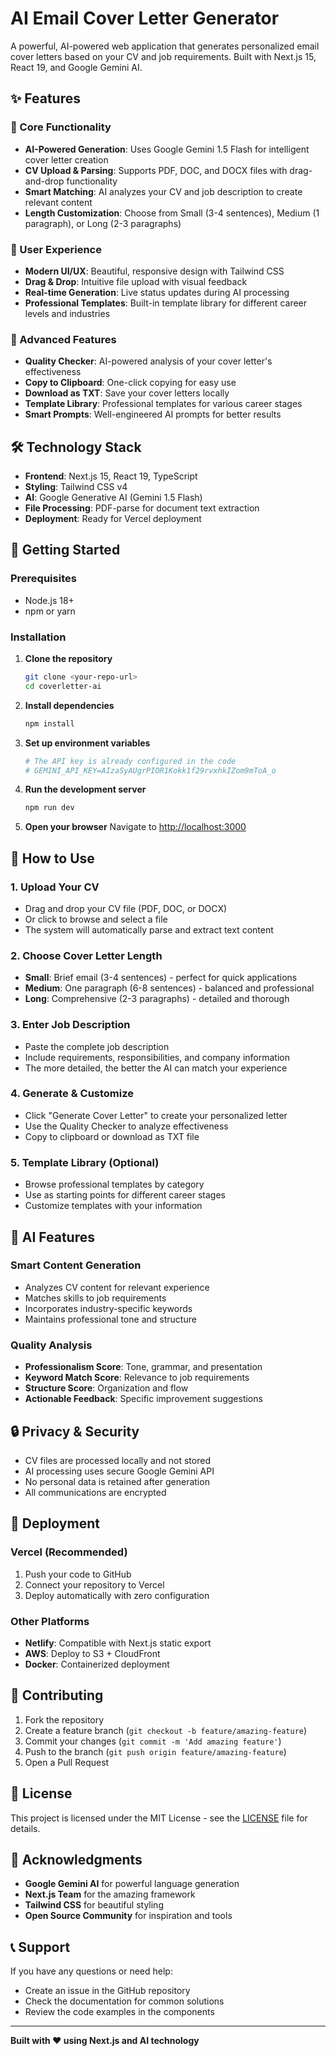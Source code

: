 # AI Email Cover Letter Generator

A powerful, AI-powered web application that generates personalized email cover letters based on your CV and job requirements. Built with Next.js 15, React 19, and Google Gemini AI.

## ✨ Features

### 🚀 Core Functionality
- **AI-Powered Generation**: Uses Google Gemini 1.5 Flash for intelligent cover letter creation
- **CV Upload & Parsing**: Supports PDF, DOC, and DOCX files with drag-and-drop functionality
- **Smart Matching**: AI analyzes your CV and job description to create relevant content
- **Length Customization**: Choose from Small (3-4 sentences), Medium (1 paragraph), or Long (2-3 paragraphs)

### 🎨 User Experience
- **Modern UI/UX**: Beautiful, responsive design with Tailwind CSS
- **Drag & Drop**: Intuitive file upload with visual feedback
- **Real-time Generation**: Live status updates during AI processing
- **Professional Templates**: Built-in template library for different career levels and industries

### 🔧 Advanced Features
- **Quality Checker**: AI-powered analysis of your cover letter's effectiveness
- **Copy to Clipboard**: One-click copying for easy use
- **Download as TXT**: Save your cover letters locally
- **Template Library**: Professional templates for various career stages
- **Smart Prompts**: Well-engineered AI prompts for better results

## 🛠️ Technology Stack

- **Frontend**: Next.js 15, React 19, TypeScript
- **Styling**: Tailwind CSS v4
- **AI**: Google Generative AI (Gemini 1.5 Flash)
- **File Processing**: PDF-parse for document text extraction
- **Deployment**: Ready for Vercel deployment

## 🚀 Getting Started

### Prerequisites
- Node.js 18+ 
- npm or yarn

### Installation

1. **Clone the repository**
   ```bash
   git clone <your-repo-url>
   cd coverletter-ai
   ```

2. **Install dependencies**
   ```bash
   npm install
   ```

3. **Set up environment variables**
   ```bash
   # The API key is already configured in the code
   # GEMINI_API_KEY=AIzaSyAUgrPIOR1Kokk1f29rvxhkIZom9mToA_o
   ```

4. **Run the development server**
   ```bash
   npm run dev
   ```

5. **Open your browser**
   Navigate to [http://localhost:3000](http://localhost:3000)

## 📱 How to Use

### 1. Upload Your CV
- Drag and drop your CV file (PDF, DOC, or DOCX)
- Or click to browse and select a file
- The system will automatically parse and extract text content

### 2. Choose Cover Letter Length
- **Small**: Brief email (3-4 sentences) - perfect for quick applications
- **Medium**: One paragraph (6-8 sentences) - balanced and professional
- **Long**: Comprehensive (2-3 paragraphs) - detailed and thorough

### 3. Enter Job Description
- Paste the complete job description
- Include requirements, responsibilities, and company information
- The more detailed, the better the AI can match your experience

### 4. Generate & Customize
- Click "Generate Cover Letter" to create your personalized letter
- Use the Quality Checker to analyze effectiveness
- Copy to clipboard or download as TXT file

### 5. Template Library (Optional)
- Browse professional templates by category
- Use as starting points for different career stages
- Customize templates with your information

## 🎯 AI Features

### Smart Content Generation
- Analyzes CV content for relevant experience
- Matches skills to job requirements
- Incorporates industry-specific keywords
- Maintains professional tone and structure

### Quality Analysis
- **Professionalism Score**: Tone, grammar, and presentation
- **Keyword Match Score**: Relevance to job requirements
- **Structure Score**: Organization and flow
- **Actionable Feedback**: Specific improvement suggestions

## 🔒 Privacy & Security

- CV files are processed locally and not stored
- AI processing uses secure Google Gemini API
- No personal data is retained after generation
- All communications are encrypted

## 🚀 Deployment

### Vercel (Recommended)
1. Push your code to GitHub
2. Connect your repository to Vercel
3. Deploy automatically with zero configuration

### Other Platforms
- **Netlify**: Compatible with Next.js static export
- **AWS**: Deploy to S3 + CloudFront
- **Docker**: Containerized deployment

## 🤝 Contributing

1. Fork the repository
2. Create a feature branch (`git checkout -b feature/amazing-feature`)
3. Commit your changes (`git commit -m 'Add amazing feature'`)
4. Push to the branch (`git push origin feature/amazing-feature`)
5. Open a Pull Request

## 📄 License

This project is licensed under the MIT License - see the [LICENSE](LICENSE) file for details.

## 🙏 Acknowledgments

- **Google Gemini AI** for powerful language generation
- **Next.js Team** for the amazing framework
- **Tailwind CSS** for beautiful styling
- **Open Source Community** for inspiration and tools

## 📞 Support

If you have any questions or need help:
- Create an issue in the GitHub repository
- Check the documentation for common solutions
- Review the code examples in the components

---

**Built with ❤️ using Next.js and AI technology**
